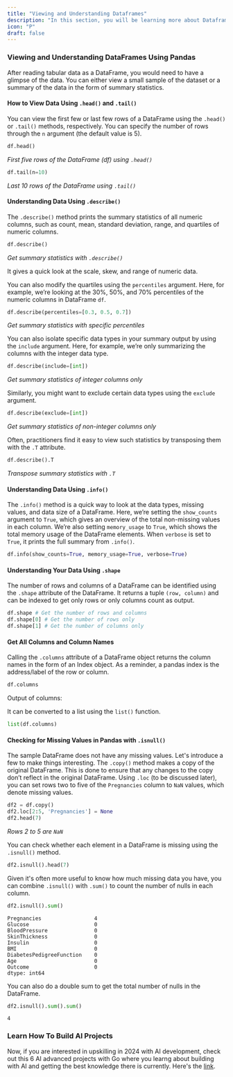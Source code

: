 ```yaml
---
title: "Viewing and Understanding Dataframes"
description: "In this section, you will be learning more about Dataframes, how to load data into one and how to perform operations."
icon: "P"
draft: false
---
```


### Viewing and Understanding DataFrames Using Pandas

After reading tabular data as a DataFrame, you would need to have a glimpse of the data. You can either view a small sample of the dataset or a summary of the data in the form of summary statistics.

#### How to View Data Using `.head()` and `.tail()`
You can view the first few or last few rows of a DataFrame using the `.head()` or `.tail()` methods, respectively. You can specify the number of rows through the `n` argument (the default value is 5).

```python
df.head()
```

_First five rows of the DataFrame (df) using `.head()`_

```python
df.tail(n=10)
```

_Last 10 rows of the DataFrame using `.tail()`_

#### Understanding Data Using `.describe()`
The `.describe()` method prints the summary statistics of all numeric columns, such as count, mean, standard deviation, range, and quartiles of numeric columns.

```python
df.describe()
```

_Get summary statistics with `.describe()`_

It gives a quick look at the scale, skew, and range of numeric data.

You can also modify the quartiles using the `percentiles` argument. Here, for example, we’re looking at the 30%, 50%, and 70% percentiles of the numeric columns in DataFrame `df`.

```python
df.describe(percentiles=[0.3, 0.5, 0.7])
```

_Get summary statistics with specific percentiles_

You can also isolate specific data types in your summary output by using the `include` argument. Here, for example, we’re only summarizing the columns with the integer data type.

```python
df.describe(include=[int])
```

_Get summary statistics of integer columns only_

Similarly, you might want to exclude certain data types using the `exclude` argument.

```python
df.describe(exclude=[int])
```

_Get summary statistics of non-integer columns only_

Often, practitioners find it easy to view such statistics by transposing them with the `.T` attribute.

```python
df.describe().T
```

_Transpose summary statistics with `.T`_

#### Understanding Data Using `.info()`
The `.info()` method is a quick way to look at the data types, missing values, and data size of a DataFrame. Here, we’re setting the `show_counts` argument to `True`, which gives an overview of the total non-missing values in each column. We’re also setting `memory_usage` to `True`, which shows the total memory usage of the DataFrame elements. When `verbose` is set to `True`, it prints the full summary from `.info()`.

```python
df.info(show_counts=True, memory_usage=True, verbose=True)
```

#### Understanding Your Data Using `.shape`
The number of rows and columns of a DataFrame can be identified using the `.shape` attribute of the DataFrame. It returns a tuple `(row, column)` and can be indexed to get only rows or only columns count as output.

```python
df.shape # Get the number of rows and columns
df.shape[0] # Get the number of rows only
df.shape[1] # Get the number of columns only
```

#### Get All Columns and Column Names
Calling the `.columns` attribute of a DataFrame object returns the column names in the form of an Index object. As a reminder, a pandas index is the address/label of the row or column.

```python
df.columns
```

Output of columns:

It can be converted to a list using the `list()` function.

```python
list(df.columns)
```

#### Checking for Missing Values in Pandas with `.isnull()`
The sample DataFrame does not have any missing values. Let's introduce a few to make things interesting. The `.copy()` method makes a copy of the original DataFrame. This is done to ensure that any changes to the copy don’t reflect in the original DataFrame. Using `.loc` (to be discussed later), you can set rows two to five of the `Pregnancies` column to `NaN` values, which denote missing values.

```python
df2 = df.copy()
df2.loc[2:5, 'Pregnancies'] = None
df2.head(7)
```

_Rows 2 to 5 are `NaN`_

You can check whether each element in a DataFrame is missing using the `.isnull()` method.

```python
df2.isnull().head(7)
```

Given it's often more useful to know how much missing data you have, you can combine `.isnull()` with `.sum()` to count the number of nulls in each column.

```python
df2.isnull().sum()
```

```
Pregnancies                 4
Glucose                     0
BloodPressure               0
SkinThickness               0
Insulin                     0
BMI                         0
DiabetesPedigreeFunction    0
Age                         0
Outcome                     0
dtype: int64
```

You can also do a double sum to get the total number of nulls in the DataFrame.

```python
df2.isnull().sum().sum()
```

```
4
```

### Learn How To Build AI Projects

Now, if you are interested in upskilling in 2024 with AI development, check out this 6 AI advanced projects with Go where you learng about building with AI and getting the best knowledge there is currently. Here's the [link](https://akhilsharmatech.gumroad.com/l/zgxqq).